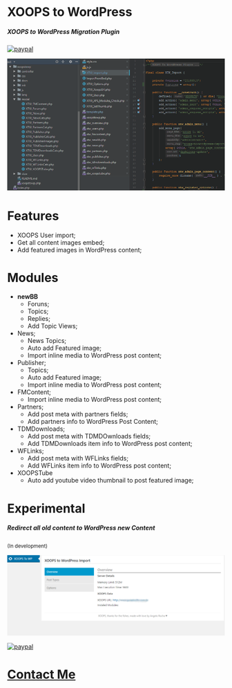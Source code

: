 # XOOPS to WordPress
##### XOOPS to WordPress Migration Plugin

[![paypal](https://www.paypalobjects.com/en_US/i/btn/btn_donateCC_LG.gif)](https://www.paypal.com/cgi-bin/webscr?cmd=_s-xclick&hosted_button_id=UD5BBZY7SRPFE)

[![alt XOOPS to WordPress](vendor/xoopstowp.png)](https://angelorocha.com.br/contato-para-criar-sites-portais-e-sistemas-web)

# Features
- XOOPS User import;
- Get all content images embed;
- Add featured images in WordPress content;

# Modules
- **newBB**
    - Foruns;
    - Topics;
    - Replies;
    - Add Topic Views;
- News;
    - News Topics;
    - Auto add Featured image;
    - Import inline media to WordPress post content;
- Publisher;
    - Topics;
    - Auto add Featured image;
    - Import inline media to WordPress post content;
- FMContent;
    - Import inline media to WordPress post content;
- Partners;
    - Add post meta with partners fields;
    - Add partners info to WordPress Post Content;
- TDMDownloads;
    - Add post meta with TDMDOwnloads fields;
    - Add TDMDownloads item info to WordPress post content;
- WFLinks;
    - Add post meta with WFLinks fields;
    - Add WFLinks item info to WordPress post content;
- XOOPSTube
    - Auto add youtube video thumbnail to post featured image;
    
# Experimental
##### Redirect all old content to WordPress new Content
<small>(In development)</small>

[![alt XOOPS to WordPress Admin](vendor/xoopstowordpress_admin.png)](https://angelorocha.com.br/contato-para-criar-sites-portais-e-sistemas-web)


[![paypal](https://www.paypalobjects.com/en_US/i/btn/btn_donateCC_LG.gif)](https://www.paypal.com/cgi-bin/webscr?cmd=_s-xclick&hosted_button_id=UD5BBZY7SRPFE)


# [Contact Me](https://angelorocha.com.br/contato-para-criar-sites-portais-e-sistemas-web)
